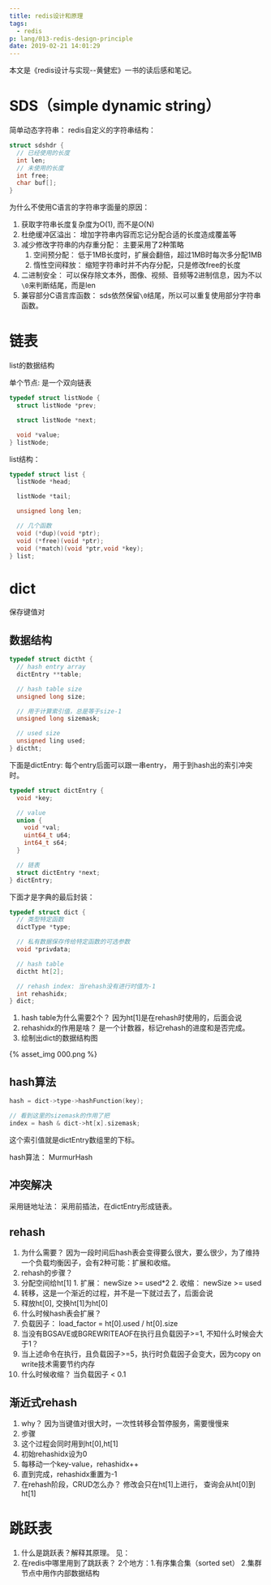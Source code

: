 ```yaml
---
title: redis设计和原理
tags:
  - redis
p: lang/013-redis-design-principle
date: 2019-02-21 14:01:29
---
```


本文是《redis设计与实现--黄健宏》一书的读后感和笔记。

# SDS（simple dynamic string）
简单动态字符串： redis自定义的字符串结构：
```c
struct sdshdr {
  // 已经使用的长度
  int len;
  // 未使用的长度
  int free;
  char buf[];
}
```
为什么不使用C语言的字符串字面量的原因：
1. 获取字符串长度复杂度为O(1), 而不是O(N)
2. 杜绝缓冲区溢出： 增加字符串内容而忘记分配合适的长度造成覆盖等
3. 减少修改字符串的内存重分配： 主要采用了2种策略
    1. 空间预分配： 低于1MB长度时，扩展会翻倍，超过1MB时每次多分配1MB
    2. 惰性空间释放： 缩短字符串时并不内存分配，只是修改free的长度
4. 二进制安全： 可以保存除文本外，图像、视频、音频等2进制信息，因为不以`\0`来判断结尾，而是len
5. 兼容部分C语言库函数： sds依然保留`\0`结尾，所以可以重复使用部分字符串函数。

# 链表
list的数据结构

单个节点: 是一个双向链表
```c
typedef struct listNode {
  struct listNode *prev;

  struct listNode *next;

  void *value;
} listNode;
```
list结构：
```c
typedef struct list {
  listNode *head;

  listNode *tail;

  unsigned long len;

  // 几个函数 
  void (*dup)(void *ptr);
  void (*free)(void *ptr);
  void (*match)(void *ptr,void *key);
} list;
```


# dict
保存键值对
## 数据结构
```c
typedef struct dictht {
  // hash entry array
  dictEntry **table;

  // hash table size
  unsigned long size;

  // 用于计算索引值，总是等于size-1
  unsigned long sizemask;

  // used size
  unsigned ling used;
} dictht;
```
下面是dictEntry: 每个entry后面可以跟一串entry， 用于到hash出的索引冲突时。
```c
typedef struct dictEntry {
  void *key;

  // value
  union {
    void *val;
    uint64_t u64;
    int64_t s64;
  }

  // 链表
  struct dictEntry *next;
} dictEntry;
```
下面才是字典的最后封装：
```c
typedef struct dict {
  // 类型特定函数
  dictType *type;

  // 私有数据保存传给特定函数的可选参数
  void *privdata;

  // hash table
  dictht ht[2];

  // rehash index: 当rehash没有进行时值为-1
  int rehashidx;
} dict;
```
1. hash table为什么需要2个？
  因为ht[1]是在rehash时使用的，后面会说
2. rehashidx的作用是啥？
  是一个计数器，标记rehash的进度和是否完成。
3. 绘制出dict的数据结构图

{% asset_img 000.png %}

## hash算法
```c
hash = dict->type->hashFunction(key);

// 看到这里的sizemask的作用了把
index = hash & dict->ht[x].sizemask;
```
这个索引值就是dictEntry数组里的下标。

hash算法： MurmurHash

## 冲突解决
采用链地址法： 采用前插法，在dictEntry形成链表。

## rehash
1. 为什么需要？
  因为一段时间后hash表会变得要么很大，要么很少，为了维持一个负载均衡因子，会有2种可能：扩展和收缩。
2. rehash的步骤？
  1. 分配空间给ht[1]
    1. 扩展： newSize >= used*2
    2. 收缩： newSize >= used
  2. 转移，这是一个渐近的过程，并不是一下就过去了，后面会说
  3. 释放ht[0], 交换ht[1]为ht[0]
3. 什么时候hash表会扩展？
  1. 负载因子： load_factor = ht[0].used / ht[0].size
  2. 当没有BGSAVE或BGREWRITEAOF在执行且负载因子>=1, 不知什么时候会大于1？
  3. 当上述命令在执行，且负载因子>=5，执行时负载因子会变大，因为copy on write技术需要节约内存
4. 什么时候收缩？
  当负载因子 < 0.1

## 渐近式rehash
1. why？
  因为当键值对很大时，一次性转移会暂停服务，需要慢慢来
2. 步骤
  1. 这个过程会同时用到ht[0],ht[1]
  2. 初始rehashidx设为0
  3. 每移动一个key-value，rehashidx++
  4. 直到完成，rehashidx重置为-1
3. 在rehash阶段，CRUD怎么办？
  修改会只在ht[1]上进行， 查询会从ht[0]到ht[1]

# 跳跃表
1. 什么是跳跃表？解释其原理。
  见： 
2. 在redis中哪里用到了跳跃表？
  2个地方：1.有序集合集（sorted set） 2.集群节点中用作内部数据结构

